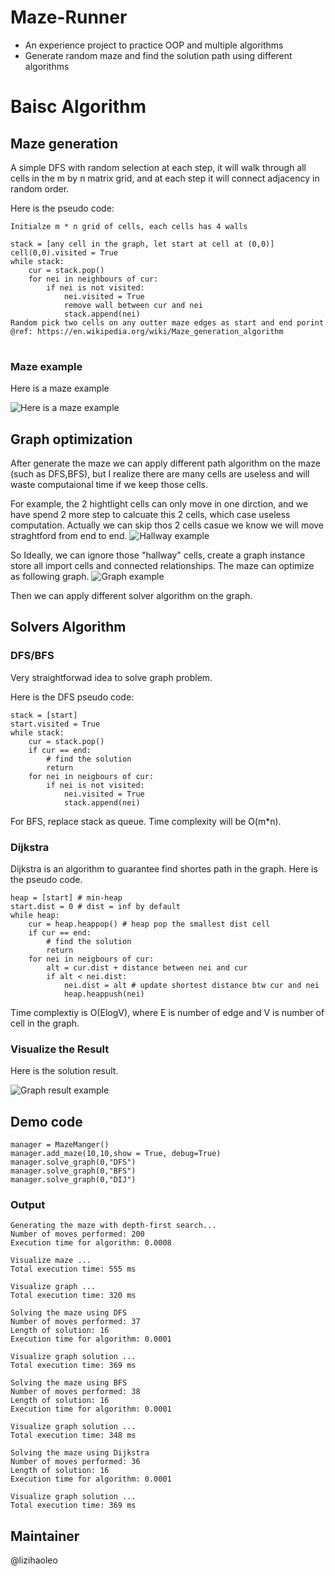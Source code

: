 # Maze-Runner
* An experience project to practice OOP and multiple algorithms
* Generate random maze and find the solution path using different algorithms

# Baisc Algorithm
## Maze generation
A simple DFS with random selection at each step, it will walk through all cells in the m by n matrix grid, and at each step it will connect adjacency in random order.

Here is the pseudo code:

<pre><code>Initialze m * n grid of cells, each cells has 4 walls

stack = [any cell in the graph, let start at cell at (0,0)]
cell(0,0).visited = True
while stack:
    cur = stack.pop()
    for nei in neighbours of cur:
        if nei is not visited:
            nei.visited = True
            remove wall between cur and nei
            stack.append(nei)
Random pick two cells on any outter maze edges as start and end porint
@ref: https://en.wikipedia.org/wiki/Maze_generation_algorithm
</code> </pre>

### Maze example
Here is a maze example

![Here is a maze example](/MazeGenerate/maze_generation_0.png)

## Graph optimization
After generate the maze we can apply different path algorithm on the maze (such as DFS,BFS), but I realize there are many cells are useless and will waste computaional time if we keep those cells.

For example, the 2 hightlight cells can only move in one dirction, and we have spend 2 more step to calcuate this 2 cells, which case useless computation. Actually we can skip thos 2 cells casue we know we will move straghtford from end to end.
![Hallway example](/MazeGenerate/maze_hallways_0.png)

So Ideally, we can ignore those "hallway" cells, create a graph instance store all import cells and connected relationships. The maze can optimize as following graph.
![Graph example](/MazeGenerate/graph_generation_0.png)

Then we can apply different solver algorithm on the graph.
## Solvers Algorithm
### DFS/BFS
Very straightforwad idea to solve graph problem.

Here is the DFS pseudo code:
<pre><code>stack = [start]
start.visited = True
while stack:
    cur = stack.pop()
    if cur == end:
        # find the solution
        return
    for nei in neigbours of cur:
        if nei is not visited:
            nei.visited = True
            stack.append(nei)
</code></pre>
For BFS, replace stack as queue.
Time complexity will be O(m*n).

### Dijkstra
Dijkstra is an algorithm to guarantee find shortes path in the graph.
Here is the pseudo code.
<pre><code>heap = [start] # min-heap
start.dist = 0 # dist = inf by default
while heap:
    cur = heap.heappop() # heap pop the smallest dist cell
    if cur == end:
        # find the solution
        return
    for nei in neigbours of cur:
        alt = cur.dist + distance between nei and cur
        if alt < nei.dist:
            nei.dist = alt # update shortest distance btw cur and nei
            heap.heappush(nei)
</code></pre>
Time complextiy is O(ElogV), where E is number of edge and V is number of cell in the graph.

### Visualize the Result
Here is the solution result.

![Graph result example](/MazeGenerate/graph_solution_Dijkstra.png)

## Demo code
<pre><code>manager = MazeManger()
manager.add_maze(10,10,show = True, debug=True)
manager.solve_graph(0,"DFS")
manager.solve_graph(0,"BFS")
manager.solve_graph(0,"DIJ")
</code></pre>

### Output
<pre><code>Generating the maze with depth-first search...
Number of moves performed: 200
Execution time for algorithm: 0.0008

Visualize maze ...
Total execution time: 555 ms

Visualize graph ...
Total execution time: 320 ms

Solving the maze using DFS
Number of moves performed: 37
Length of solution: 16
Execution time for algorithm: 0.0001

Visualize graph solution ...
Total execution time: 369 ms

Solving the maze using BFS
Number of moves performed: 38
Length of solution: 16
Execution time for algorithm: 0.0001

Visualize graph solution ...
Total execution time: 348 ms

Solving the maze using Dijkstra
Number of moves performed: 36
Length of solution: 16
Execution time for algorithm: 0.0001

Visualize graph solution ...
Total execution time: 369 ms
</code></pre>

## Maintainer
@lizihaoleo 